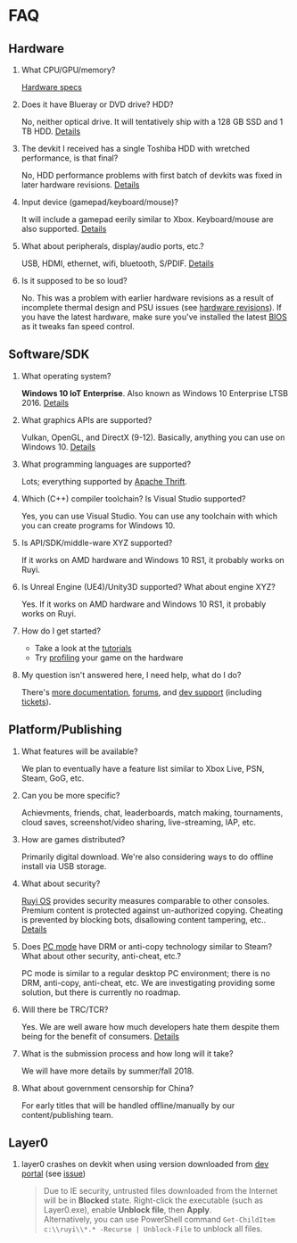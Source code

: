 # FAQ

## Hardware

1. What CPU/GPU/memory?

    [Hardware specs](topics/hardware.md)

1. Does it have Blueray or DVD drive?  HDD?

    No, neither optical drive.  It will tentatively ship with a 128 GB SSD and 1 TB HDD.  [Details](topics/hardware.md)

1. The devkit I received has a single Toshiba HDD with wretched performance, is that final?

    No, HDD performance problems with first batch of devkits was fixed in later hardware revisions.  [Details](topics/hardware.md#Revisions)

1. Input device (gamepad/keyboard/mouse)?

    It will include a gamepad eerily similar to Xbox.  Keyboard/mouse are also supported.  [Details](topics/input.md)

1. What about peripherals, display/audio ports, etc.?

    USB, HDMI, ethernet, wifi, bluetooth, S/PDIF.  [Details](topics/hardware.md)

1. Is it supposed to be so loud?

    No.  This was a problem with earlier hardware revisions as a result of incomplete thermal design and PSU issues (see [hardware revisions](topics/hardware.md#Revisions)).
    If you have the latest hardware, make sure you've installed the latest [BIOS](topics/bios.md) as it tweaks fan speed control.

## Software/SDK

1. What operating system?

    __Windows 10 IoT Enterprise__.  Also known as Windows 10 Enterprise LTSB 2016.  [Details](topics/os.md)

1. What graphics APIs are supported?

    Vulkan, OpenGL, and DirectX (9-12).  Basically, anything you can use on Windows 10.  [Details](topics/hardware.md)

1. What programming languages are supported?

    Lots; everything supported by [Apache Thrift](https://thrift.apache.org/docs/features).

1. Which (C++) compiler toolchain?  Is Visual Studio supported?

    Yes, you can use Visual Studio.  You can use any toolchain with which you can create programs for Windows 10.

1. Is API/SDK/middle-ware XYZ supported?

    If it works on AMD hardware and Windows 10 RS1, it probably works on Ruyi.

1. Is Unreal Engine (UE4)/Unity3D supported?  What about engine XYZ?

    Yes.  If it works on AMD hardware and Windows 10 RS1, it probably works on Ruyi.

1. How do I get started?

    - Take a look at the [tutorials](https://bitbucket.org/playruyi/docs/src/master/docs/en/tutorials/)
    - Try [profiling](https://bitbucket.org/playruyi/docs/src/master/docs/en/topics/optimization.md) your game on the hardware

1. My question isn't answered here, I need help, what do I do?

    There's [more documentation](README.md), [forums](http://dev.playruyi.com/forum/), and [dev support](https://bitbucket.org/playruyi/support) (including [tickets](https://bitbucket.org/playruyi/support/issues?status=new&status=open)).

## Platform/Publishing

1. What features will be available?

    We plan to eventually have a feature list similar to Xbox Live, PSN, Steam, GoG, etc.

1. Can you be more specific?

    Achievments, friends, chat, leaderboards, match making, tournaments, cloud saves, screenshot/video sharing, live-streaming, IAP, etc.

1. How are games distributed?

    Primarily digital download.  We're also considering ways to do offline install via USB storage.

1. What about security?

    [Ruyi OS](topics/os.md) provides security measures comparable to other consoles.  Premium content is protected against un-authorized copying.  Cheating is prevented by blocking bots, disallowing content tampering, etc..  [Details](topics/security.md)

1. Does [PC mode](topics/pc_mode.md) have DRM or anti-copy technology similar to Steam?  What about other security, anti-cheat, etc.?

    PC mode is similar to a regular desktop PC environment; there is no DRM, anti-copy, anti-cheat, etc.  We are investigating providing some solution, but there is currently no roadmap.

1. Will there be TRC/TCR?

    Yes.  We are well aware how much developers hate them despite them being for the benefit of consumers.  [Details](topics/trc.md)

1. What is the submission process and how long will it take?

    We will have more details by summer/fall 2018.

1. What about government censorship for China?

    For early titles that will be handled offline/manually by our content/publishing team.



## Layer0

1. layer0 crashes on devkit when using version downloaded from [dev portal](http://dev.playruyi.com/) (see [issue](https://bitbucket.org/playruyi/support/issues/3))
    
    > Due to IE security, untrusted files downloaded from the Internet will be in __Blocked__ state.  Right-click the executable (such as Layer0.exe), enable __Unblock file__, then __Apply__.  
    Alternatively, you can use PowerShell command `Get-ChildItem c:\\ruyi\\*.* -Recurse | Unblock-File` to unblock all files.